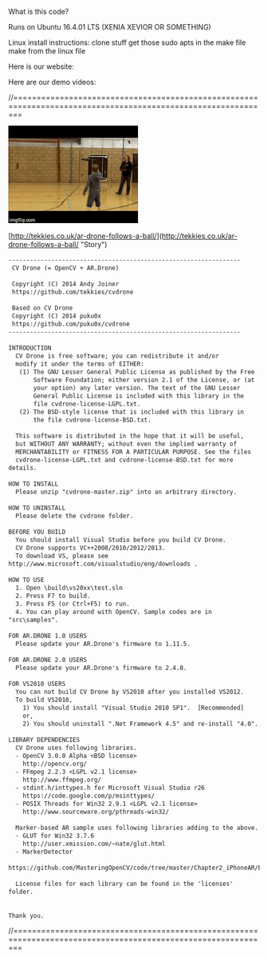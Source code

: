 What is this code?

Runs on Ubuntu 16.4.01 LTS (XENIA XEVIOR OR SOMETHING)

Linux install instructions:
  clone stuff
  get those sudo apts in the make file
  make from the linux file
  
Here is our website:

Here are our demo videos:

//==============================================================================================================

[![AR.Drone follows a ball](demo.gif)](http://youtu.be/gla5a1qSEDc)

[http://tekkies.co.uk/ar-drone-follows-a-ball/](http://tekkies.co.uk/ar-drone-follows-a-ball/ "Story")

	-----------------------------------------------------------------
	 CV Drone (= OpenCV + AR.Drone)

	 Copyright (C) 2014 Andy Joiner
	 https://github.com/tekkies/cvdrone

	 Based on CV Drone
	 Copyright (C) 2014 puku0x
	 https://github.com/puku0x/cvdrone
	-----------------------------------------------------------------

	INTRODUCTION
	  CV Drone is free software; you can redistribute it and/or
	  modify it under the terms of EITHER:
	   (1) The GNU Lesser General Public License as published by the Free
		   Software Foundation; either version 2.1 of the License, or (at
		   your option) any later version. The text of the GNU Lesser
		   General Public License is included with this library in the
		   file cvdrone-license-LGPL.txt.
	   (2) The BSD-style license that is included with this library in
		   the file cvdrone-license-BSD.txt.

	  This software is distributed in the hope that it will be useful,
	  but WITHOUT ANY WARRANTY; without even the implied warranty of
	  MERCHANTABILITY or FITNESS FOR A PARTICULAR PURPOSE. See the files
	  cvdrone-license-LGPL.txt and cvdrone-license-BSD.txt for more details.

	HOW TO INSTALL
	  Please unzip "cvdrone-master.zip" into an arbitrary directory.

	HOW TO UNINSTALL
	  Please delete the cvdrone folder.

	BEFORE YOU BUILD
	  You should install Visual Studio before you build CV Drone.
	  CV Drone supports VC++2008/2010/2012/2013.
	  To download VS, please see http://www.microsoft.com/visualstudio/eng/downloads .

	HOW TO USE
	  1. Open \build\vs20xx\test.sln
	  2. Press F7 to build.
	  3. Press F5 (or Ctrl+F5) to run.
	  4. You can play around with OpenCV. Sample codes are in "src\samples".

	FOR AR.DRONE 1.0 USERS
	  Please update your AR.Drone's firmware to 1.11.5.

	FOR AR.DRONE 2.0 USERS
	  Please update your AR.Drone's firmware to 2.4.8.

	FOR VS2010 USERS
	  You can not build CV Drone by VS2010 after you installed VS2012.
	  To build VS2010, 
		1) You should install "Visual Studio 2010 SP1".  [Recommended]
		or,
		2) You should uninstall ".Net Framework 4.5" and re-install "4.0".

	LIBRARY DEPENDENCIES
	  CV Drone uses following libraries.
	  - OpenCV 3.0.0 Alpha <BSD license>
		http://opencv.org/
	  - FFmpeg 2.2.3 <LGPL v2.1 license>
		http://www.ffmpeg.org/
	  - stdint.h/inttypes.h for Microsoft Visual Studio r26
		https://code.google.com/p/msinttypes/
	  - POSIX Threads for Win32 2.9.1 <LGPL v2.1 license>
		http://www.sourceware.org/pthreads-win32/

	  Marker-based AR sample uses following libraries adding to the above.
	  - GLUT for Win32 3.7.6
		http://user.xmission.com/~nate/glut.html
	  - MarkerDetector
		https://github.com/MasteringOpenCV/code/tree/master/Chapter2_iPhoneAR/Example_MarkerBasedAR/Example_MarkerBasedAR

	  License files for each library can be found in the 'licenses' folder.
	 

	Thank you.
//==============================================================================================================
